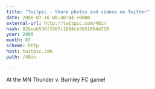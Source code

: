 ```yaml
---
title: "Twitpic - Share photos and videos on Twitter"
date: 2008-07-16 00:40:04 +0000
external-url: http://twitpic.com/48in
hash: 82bceb536f3367c1894cb3651064d758
year: 2008
month: 07
scheme: http
host: twitpic.com
path: /48in

---
```


At the MN Thunder v. Burnley FC game! 
